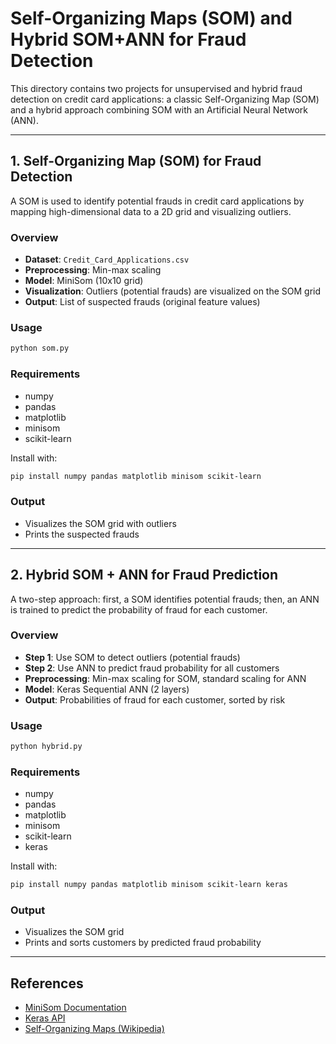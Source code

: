# Self-Organizing Maps (SOM) and Hybrid SOM+ANN for Fraud Detection

This directory contains two projects for unsupervised and hybrid fraud detection on credit card applications: a classic Self-Organizing Map (SOM) and a hybrid approach combining SOM with an Artificial Neural Network (ANN).

---

## 1. Self-Organizing Map (SOM) for Fraud Detection

A SOM is used to identify potential frauds in credit card applications by mapping high-dimensional data to a 2D grid and visualizing outliers.

### Overview

- **Dataset**: `Credit_Card_Applications.csv`
- **Preprocessing**: Min-max scaling
- **Model**: MiniSom (10x10 grid)
- **Visualization**: Outliers (potential frauds) are visualized on the SOM grid
- **Output**: List of suspected frauds (original feature values)

### Usage

```bash
python som.py
```

### Requirements

- numpy
- pandas
- matplotlib
- minisom
- scikit-learn

Install with:

```bash
pip install numpy pandas matplotlib minisom scikit-learn
```

### Output

- Visualizes the SOM grid with outliers
- Prints the suspected frauds

---

## 2. Hybrid SOM + ANN for Fraud Prediction

A two-step approach: first, a SOM identifies potential frauds; then, an ANN is trained to predict the probability of fraud for each customer.

### Overview

- **Step 1**: Use SOM to detect outliers (potential frauds)
- **Step 2**: Use ANN to predict fraud probability for all customers
- **Preprocessing**: Min-max scaling for SOM, standard scaling for ANN
- **Model**: Keras Sequential ANN (2 layers)
- **Output**: Probabilities of fraud for each customer, sorted by risk

### Usage

```bash
python hybrid.py
```

### Requirements

- numpy
- pandas
- matplotlib
- minisom
- scikit-learn
- keras

Install with:

```bash
pip install numpy pandas matplotlib minisom scikit-learn keras
```

### Output

- Visualizes the SOM grid
- Prints and sorts customers by predicted fraud probability

---

## References

- [MiniSom Documentation](https://github.com/JustGlowing/minisom)
- [Keras API](https://keras.io/)
- [Self-Organizing Maps (Wikipedia)](https://en.wikipedia.org/wiki/Self-organizing_map)
